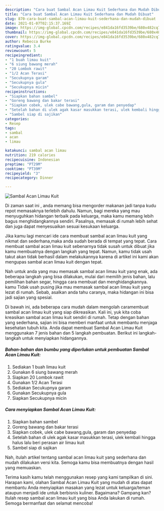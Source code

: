 ```yaml
---
description: "Cara buat Sambal Acan Limau Kuit Sederhana dan Mudah Dibuat"
title: "Cara buat Sambal Acan Limau Kuit Sederhana dan Mudah Dibuat"
slug: 870-cara-buat-sambal-acan-limau-kuit-sederhana-dan-mudah-dibuat
date: 2021-01-07T02:15:37.169Z
image: https://img-global.cpcdn.com/recipes/e841da16fd3539be/680x482cq70/sambal-acan-limau-kuit-foto-resep-utama.jpg
thumbnail: https://img-global.cpcdn.com/recipes/e841da16fd3539be/680x482cq70/sambal-acan-limau-kuit-foto-resep-utama.jpg
cover: https://img-global.cpcdn.com/recipes/e841da16fd3539be/680x482cq70/sambal-acan-limau-kuit-foto-resep-utama.jpg
author: Rebecca Burke
ratingvalue: 3.4
reviewcount: 5
recipeingredient:
- "1 buah limau kuit"
- "6 siung bawang merah"
- "20 Lombok rawit"
- "1/2 Acan Terasi"
- "Secukupnya garam"
- "Secukupnya gula"
- "Secukupnya micin"
recipeinstructions:
- "Siapkan bahan sambel"
- "Goreng bawang dan bakar terasi"
- "Siapkan cobek, ulek cabe bawang,gula, garam dan penyedap"
- "Setelah bahan di ulek agak kasar masukkan terasi, ulek kembali hingga halus lalu beri perasan air limau kuit"
- "Sambel siap di sajikan"
categories:
- Resep
tags:
- sambal
- acan
- limau

katakunci: sambal acan limau 
nutrition: 219 calories
recipecuisine: Indonesian
preptime: "PT29M"
cooktime: "PT39M"
recipeyield: "3"
recipecategory: Dinner

---
```



![Sambal Acan Limau Kuit](https://img-global.cpcdn.com/recipes/e841da16fd3539be/680x482cq70/sambal-acan-limau-kuit-foto-resep-utama.jpg)

Di zaman  saat ini , anda memang bisa mengorder makanan jadi tanpa kudu repot memasaknya terlebih dahulu. Namun, bagi mereka yang mau menyuguhkan hidangan terbaik pada keluarga, maka kamu memang lebih bagus menghidangkannya sendiri. Pasalnya, memasak di rumah lebih sehat dan juga dapat menyesuaikan sesuai kesukaan keluarga.

Jika kamu lagi mencari ide cara membuat sambal acan limau kuit yang nikmat dan sederhana,maka anda sudah berada di tempat yang tepat. Cara membuat sambal acan limau kuit  sebenarnya tidak susah untuk dibuat jika kamu membuatnya dengan langkah yang tepat. Namun, kamu tidak usah takut akan tidak berhasil dalam melakukannya 
karena di artikel ini kami akan mengupas sambal acan limau kuit dengan tepat.  



Nah untuk anda yang mau memasak sambal acan limau kuit yang enak, ada beberapa langkah yang bisa dilakukan, mulai dari memilih jenis bahan, lalu pemilihan bahan segar, hingga cara membuat dan menghidangkannya. kamu Tidak usah pusing jika mau memasak sambal acan limau kuit yang lezat di rumah. Sebab, asalkan anda  tahu caranya, maka hidangan ini bisa jadi sajian yang spesial.

Di bawah ini, ada beberapa cara mudah dalam mengolah caramembuat sambal acan limau kuit yang siap dikreasikan. Kali ini, yuk kita coba kreasikan sambal acan limau kuit sendiri di rumah. Tetap dengan bahan yang sederhana, sajian ini bisa memberi manfaat untuk membantu menjaga kesehatan tubuh kita. Anda dapat membuat Sambal Acan Limau Kuit menggunakan 7 jenis bahan dan 5 langkah pembuatan. Berikut ini langkah-langkah untuk menyiapkan hidangannya.

<!--inarticleads1-->

##### Bahan-bahan dan bumbu yang diperlukan untuk pembuatan Sambal Acan Limau Kuit:

1. Sediakan 1 buah limau kuit
1. Gunakan 6 siung bawang merah
1. Siapkan 20 Lombok rawit
1. Gunakan 1/2 Acan Terasi
1. Sediakan Secukupnya garam
1. Gunakan Secukupnya gula
1. Siapkan Secukupnya micin




<!--inarticleads2-->

##### Cara menyiapkan Sambal Acan Limau Kuit:

1. Siapkan bahan sambel
1. Goreng bawang dan bakar terasi
1. Siapkan cobek, ulek cabe bawang,gula, garam dan penyedap
1. Setelah bahan di ulek agak kasar masukkan terasi, ulek kembali hingga halus lalu beri perasan air limau kuit
1. Sambel siap di sajikan




Nah, itulah artikel tentang  sambal acan limau kuit  yang sederhana dan mudah dilakukan versi kita. Semoga kamu bisa membuatnya dengan hasil yang memuaskan. 

Terima kasih kamu telah menggunakan resep yang kami tampilkan di sini. Harapan kami, olahan  Sambal Acan Limau Kuit yang mudah di atas dapat membantu Anda menyiapkan masakan yang lezat untuk keluarga/teman ataupun menjadi ide untuk berbisnis kuliner. Bagaimana? Gampang kan? Itulah resep sambal acan limau kuit yang bisa Anda lakukan di rumah. Semoga bermanfaat dan selamat mencoba!

